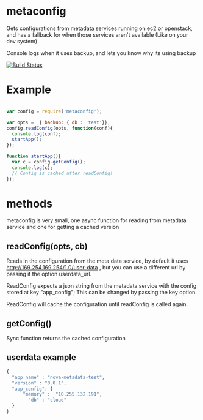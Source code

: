 # metaconfig

Gets configurations from metadata services running on ec2 or openstack,
and has a fallback for when those services aren't available (Like on
your dev system)

Console logs when it uses backup, and lets you know why its using backup


[![Build
Status](https://travis-ci.org/bryanpaluch/metaconfig.png?branch=master)](https://travis-ci.org/bryanpaluch/metaconfig)

# Example

``` javascript

var config = require('metaconfig');

var opts =  { backup: { db : 'test'}};
config.readConfig(opts, function(conf){
  console.log(conf);
  startApp();
});

function startApp(){
  var c = config.getConfig();
  console.log(c);
  // Config is cached after readConfig!
});

```

# methods

metaconfig is very small, one async function for reading from metadata
service and one for getting a cached version

## readConfig(opts, cb)

Reads in the configuration from the meta data service, by default it
uses http://169.254.169.254/1.0/user-data , but you can use a different
url by passing it the option userdata_url.

ReadConfig expects a json string from the metadata service with the
config stored at key "app_config"; This can be changed by passing the
key option. 

ReadConfig will cache the configuration until readConfig is called
again.

## getConfig()
Sync function returns the cached configuration

## userdata example

``` javascript
{
  "app_name" : "nova-metadata-test",
  "version" : "0.0.1",
  "app_config": {
      "memory" :  "10.255.132.191",
        "db" : "cloud"
  }
}
```

